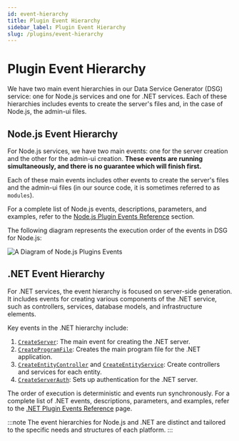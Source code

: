 ```yaml
---
id: event-hierarchy
title: Plugin Event Hierarchy
sidebar_label: Plugin Event Hierarchy
slug: /plugins/event-hierarchy
---
```


# Plugin Event Hierarchy

We have two main event hierarchies in our Data Service Generator (DSG) service: one for Node.js services and one for .NET services. Each of these hierarchies includes events to create the server's files and, in the case of Node.js, the admin-ui files.

## Node.js Event Hierarchy

For Node.js services, we have two main events: one for the server creation and the other for the admin-ui creation. **These events are running simultaneously, and there is no guarantee which will finish first.**

Each of these main events includes other events to create the server's files and the admin-ui files (in our source code, it is sometimes referred to as `modules`).

For a complete list of Node.js events, descriptions, parameters, and examples, refer to the [Node.js Plugin Events Reference](/plugins/plugin-events/create-server/) section.

The following diagram represents the execution order of the events in DSG for Node.js:

![A Diagram of Node.js Plugins Events](./assets/hierarchy.png)

## .NET Event Hierarchy

For .NET services, the event hierarchy is focused on server-side generation. It includes events for creating various components of the .NET service, such as controllers, services, database models, and infrastructure elements.

Key events in the .NET hierarchy include:

1. [`CreateServer`](/plugins/dotnet-plugin-events/create-server): The main event for creating the .NET server.
2. [`CreateProgramFile`](/plugins/dotnet-plugin-events/create-program-file): Creates the main program file for the .NET application.
3. [`CreateEntityController`](/plugins/dotnet-plugin-events/create-entity-controller) and [`CreateEntityService`](/plugins/dotnet-plugin-events/create-entity-service): Create controllers and services for each entity.
4. [`CreateServerAuth`](/plugins/dotnet-plugin-events/create-server-auth): Sets up authentication for the .NET server.

The order of execution is deterministic and events run synchronously. For a complete list of .NET events, descriptions, parameters, and examples, refer to the [.NET Plugin Events Reference](/plugins/dotnet-plugin-events/create-server) page.

:::note
The event hierarchies for Node.js and .NET are distinct and tailored to the specific needs and structures of each platform.
:::